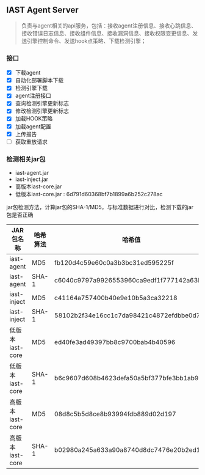 ## IAST Agent Server
> 负责与agent相关的api服务，包括：接收agent注册信息、接收心跳信息、接收错误日志信息、接收组件信息、接收漏洞信息、接收权限变更信息、发送引擎控制命令、发送hook点策略、下载检测引擎；

### 接口
- [x] 下载agent
- [x] 自动化部署脚本下载
- [x] 检测引擎下载
- [x] agent注册接口
- [x] 查询检测引擎更新标志
- [x] 修改检测引擎更新标志
- [x] 加载HOOK策略
- [x] 加载agent配置
- [x] 上传报告
- [ ] 获取重放请求

### 检测相关jar包
- iast-agent.jar
- iast-inject.jar
- 高版本iast-core.jar
- 低版本iast-core.jar : 6d791d60368bf7b1899a6b252c278ac

jar包检测方法，计算jar包的SHA-1/MD5，与标准数据进行对比，检测下载的jar包是否正确

| JAR包名称 | 哈希算法 | 哈希值 |
| --- | ---- | --- |
| iast-agent | MD5 | fb120d4c59e60c0a3b3bc31ed595225f |
| iast-agent | SHA-1 | c6040c9797a9926553960ca9edf1f777142a63ba |
| iast-inject | MD5 | c41164a757400b40e9e10b5a3ca32218 |
| iast-inject | SHA-1 | 58102b2f34e16cc1c7da98421c4872efdbbe0d70 |
| 低版本iast-core | MD5 | ed40fe3ad49397bb8c9700bab4b40596 |
| 低版本iast-core | SHA-1 | b6c9607d608b4623defa50a5bf377bfe3bb1ab95 |
| 高版本iast-core | MD5 | 08d8c5b5d8ce8b93994fdb889d02d197 |
| 高版本iast-core | SHA-1 | b02980a245a633a90a8740d8dc7476e20b2ed123 |
